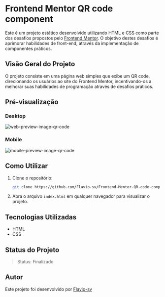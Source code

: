 # Frontend Mentor QR code component

Este é um projeto estático desenvolvido utilizando HTML e CSS como parte dos desafios propostos pelo [Frontend Mentor](https://www.frontendmentor.io/). O objetivo destes desafios é aprimorar habilidades de front-end, através da implementação de componentes práticos.


## Visão Geral do Projeto

O projeto consiste em uma página web simples que exibe um QR code, direcionando os usuários ao site do Frontend Mentor, incentivando-os a melhorar suas habilidades de programação através de desafios práticos.


## Pré-visualização

### Desktop

![web-preview-image-qr-code](https://github.com/Flavio-sv/Frontend-Mentor-QR-code-component/assets/124817700/2c2d479c-0301-4134-a39b-c66085a1e52d)

### Mobile

![mobile-preview-image-qr-code](https://github.com/Flavio-sv/Frontend-Mentor-QR-code-component/assets/124817700/4818ae16-a499-4ade-907b-da7ac48454c7)

## Como Utilizar

1. Clone o repositório:

   ```bash
   git clone https://github.com/Flavio-sv/Frontend-Mentor-QR-code-component.git
   ```

2. Abra o arquivo `index.html` em qualquer navegador para visualizar o projeto.

## Tecnologias Utilizadas

- HTML
- CSS

## Status do Projeto

>Status: Finalizado

## Autor

Este projeto foi desenvolvido por [Flavio-sv](https://github.com/Flavio-sv)
